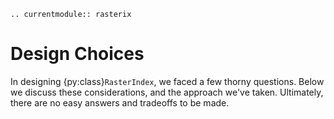 ```{eval-rst}
.. currentmodule:: rasterix
```

# Design Choices

In designing {py:class}`RasterIndex`, we faced a few thorny questions. Below we discuss these considerations, and the approach we've taken.
Ultimately, there are no easy answers and tradeoffs to be made.
